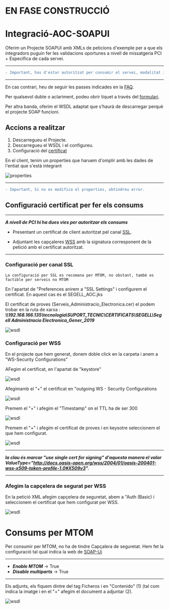 # EN FASE CONSTRUCCIÓ


# Integració-AOC-SOAPUI

Oferim un Projecte SOAPUI amb XMLs de peticions d'exemple per a que els integradors puguin fer les validacions oportunes a nivell de missatgeria PCI + Específica de cada servei.

---
```diff
- Important, has d'estar autoritzat per consumir el servei, modalitat i finalitat en la PCI.
```

---

En cas contrari, heu de seguir les passes indicades en la [FAQ][URL1].

[URL1]: https://www.aoc.cat/knowledge-base/quines-dades-necessita-consorci-aoc-me-integrar-servei/

Per qualsevol dubte o aclariment, podeu obrir tiquet a través del [formulari][URLFORM].

[URLFORM]: https://www.aoc.cat/portal-suport/peticio-integradors/

Per altra banda, oferim el WSDL adaptat que s’haurà de descarregar perquè el projecte SOAP funcioni.

## Accions a realitzar

1. Descarregueu el Projecte.
2. Descarregueu el WSDL i el configureu.
3. Configuració del [certificat][link1]

[link1]: https://github.com/ConsorciAOC/Integracio-AOC-SOAPUI#configuraci%C3%B3-certificat-per-fer-els-consums


En el client, tenim un properties que haruem d'omplir amb les dades de l'entiat que s'està integrant

![properties](capturas/PROPERTIES.png)

---
```diff
- Important, Si no es modifica el properties, obtindreu error.
```


## Configuració certificat per fer els consums

---
***A nivell de PCI hi ha dues vies per autoritzar els consums***

- Presentant un certificat de client autoritzat pel canal [SSL][URL2].

[URL2]: https://www.soapui.org/docs/soap-mocking/securing-mockservices-with-ssl/

- Adjuntant les capçaleres [WSS][URL3] amb la signatura corresponent de la petició amb el certificat autoritzat.

[URL3]: https://www.soapui.org/docs/security-testing/ws-security-settings/

---

### Configuració per canal SSL

~~~~
La configuració per SSL es recomana per MTOM, no obstant, tambè es factible per serveis no MTOM
~~~~

En l'apartat de "Preferences anirem a "SSL Settings" i configurem el certificat. En aquest cas és el SEGELL_AOC.jks 

El certificat de proves (Serveis_Administracio_Electronica.cer) el podem trobar en la ruta de xarxa : ***\\\192.168.166.135\tecnologia\SUPORT_TECNIC\CERTIFICATS\SEGELL\Segell Administracio Electronica_Gener_2019***

![wsdl](capturas/SSL1.png)

### Configuració per WSS

En el projecte que hem generat, donem doble click en la carpeta i anem a "WS-Security Configurations"

AFegim el certificat, en l'apartat de "keystore"

![wsdl](capturas/wss0.png)

Afegimamb el "+" el certificat en "outgoing WS - Security Configurations

![wsdl](capturas/wss2.png)

Premem el "+" i afegim el "Timestamp" on el TTL ha de ser 300

![wsdl](capturas/wss4.png)

Premem el "+" i afegim el certificat de proves i en keysotre seleccionem el que hem configurat.

![wsdl](capturas/wss3.png)

---
***la clau és marcar "use single cert for signing" d'aquesta manera el valor ValueType="http://docs.oasis-open.org/wss/2004/01/oasis-200401-wss-x509-token-profile-1.0#X509v3".***

---

### Afegim la capçelera de segurat per WSS

En la petició XML afegim capçelera de seguretat, abem a "Auth (Basic) i seleccionem el certificat que hem configurat per WSS.

![wsdl](capturas/wss5.png)

# Consums per MTOM

Per consumir per MTOM, no ha de tindre Capçalera de seguretat. Hem fet la configuració tal qual indica la web de [SOAP-Ui][URL4]

[URL4]: https://www.soapui.org/docs/soap-and-wsdl/attachments/

---
*   ***Enable MTOM***  → True
*   ***Disable multiparts*** → True
---

Els adjunts, els fiquem dintre del tag Ficheros i en "Contenido" (1) (tal com indica la imatge i en el "+" afegim el document a adjuntar (2).

![wsdl](capturas/MTOM1.png)
